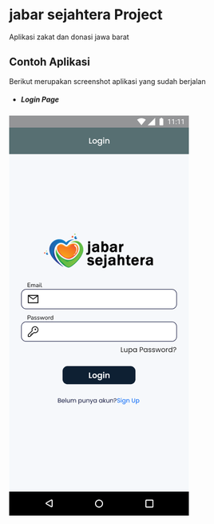 # jabar sejahtera Project

Aplikasi zakat dan donasi jawa barat

## Contoh Aplikasi
Berikut merupakan screenshot aplikasi yang sudah berjalan

* ##### Login Page
![login screen](https://github.com/AdriF31/jabar_sejahtera/blob/master/gitassets/login.png?raw=true "ini adalah halaman login")
